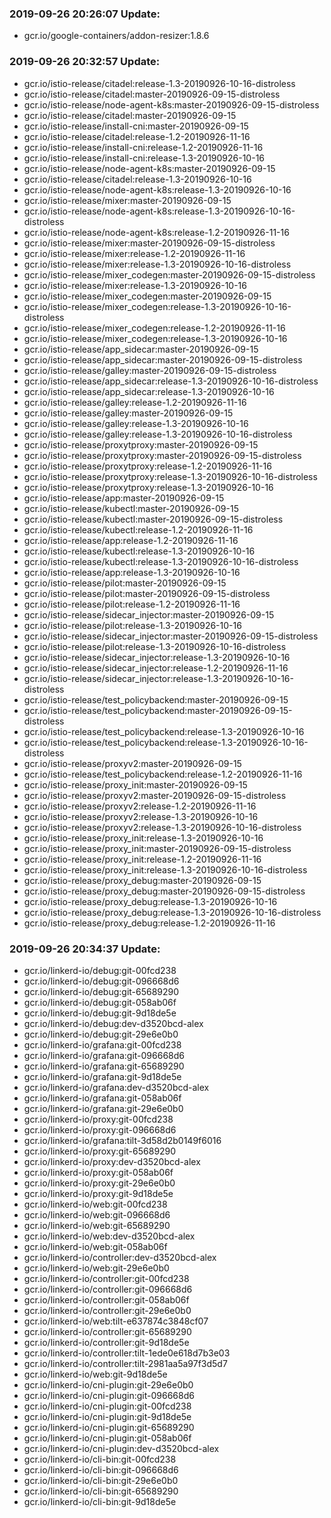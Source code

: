 ### 2019-09-26 20:26:07 Update:

- gcr.io/google-containers/addon-resizer:1.8.6
### 2019-09-26 20:32:57 Update:

- gcr.io/istio-release/citadel:release-1.3-20190926-10-16-distroless
- gcr.io/istio-release/citadel:master-20190926-09-15-distroless
- gcr.io/istio-release/node-agent-k8s:master-20190926-09-15-distroless
- gcr.io/istio-release/citadel:master-20190926-09-15
- gcr.io/istio-release/install-cni:master-20190926-09-15
- gcr.io/istio-release/citadel:release-1.2-20190926-11-16
- gcr.io/istio-release/install-cni:release-1.2-20190926-11-16
- gcr.io/istio-release/install-cni:release-1.3-20190926-10-16
- gcr.io/istio-release/node-agent-k8s:master-20190926-09-15
- gcr.io/istio-release/citadel:release-1.3-20190926-10-16
- gcr.io/istio-release/node-agent-k8s:release-1.3-20190926-10-16
- gcr.io/istio-release/mixer:master-20190926-09-15
- gcr.io/istio-release/node-agent-k8s:release-1.3-20190926-10-16-distroless
- gcr.io/istio-release/node-agent-k8s:release-1.2-20190926-11-16
- gcr.io/istio-release/mixer:master-20190926-09-15-distroless
- gcr.io/istio-release/mixer:release-1.2-20190926-11-16
- gcr.io/istio-release/mixer:release-1.3-20190926-10-16-distroless
- gcr.io/istio-release/mixer_codegen:master-20190926-09-15-distroless
- gcr.io/istio-release/mixer:release-1.3-20190926-10-16
- gcr.io/istio-release/mixer_codegen:master-20190926-09-15
- gcr.io/istio-release/mixer_codegen:release-1.3-20190926-10-16-distroless
- gcr.io/istio-release/mixer_codegen:release-1.2-20190926-11-16
- gcr.io/istio-release/mixer_codegen:release-1.3-20190926-10-16
- gcr.io/istio-release/app_sidecar:master-20190926-09-15
- gcr.io/istio-release/app_sidecar:master-20190926-09-15-distroless
- gcr.io/istio-release/galley:master-20190926-09-15-distroless
- gcr.io/istio-release/app_sidecar:release-1.3-20190926-10-16-distroless
- gcr.io/istio-release/app_sidecar:release-1.3-20190926-10-16
- gcr.io/istio-release/galley:release-1.2-20190926-11-16
- gcr.io/istio-release/galley:master-20190926-09-15
- gcr.io/istio-release/galley:release-1.3-20190926-10-16
- gcr.io/istio-release/galley:release-1.3-20190926-10-16-distroless
- gcr.io/istio-release/proxytproxy:master-20190926-09-15
- gcr.io/istio-release/proxytproxy:master-20190926-09-15-distroless
- gcr.io/istio-release/proxytproxy:release-1.2-20190926-11-16
- gcr.io/istio-release/proxytproxy:release-1.3-20190926-10-16-distroless
- gcr.io/istio-release/proxytproxy:release-1.3-20190926-10-16
- gcr.io/istio-release/app:master-20190926-09-15
- gcr.io/istio-release/kubectl:master-20190926-09-15
- gcr.io/istio-release/kubectl:master-20190926-09-15-distroless
- gcr.io/istio-release/kubectl:release-1.2-20190926-11-16
- gcr.io/istio-release/app:release-1.2-20190926-11-16
- gcr.io/istio-release/kubectl:release-1.3-20190926-10-16
- gcr.io/istio-release/kubectl:release-1.3-20190926-10-16-distroless
- gcr.io/istio-release/app:release-1.3-20190926-10-16
- gcr.io/istio-release/pilot:master-20190926-09-15
- gcr.io/istio-release/pilot:master-20190926-09-15-distroless
- gcr.io/istio-release/pilot:release-1.2-20190926-11-16
- gcr.io/istio-release/sidecar_injector:master-20190926-09-15
- gcr.io/istio-release/pilot:release-1.3-20190926-10-16
- gcr.io/istio-release/sidecar_injector:master-20190926-09-15-distroless
- gcr.io/istio-release/pilot:release-1.3-20190926-10-16-distroless
- gcr.io/istio-release/sidecar_injector:release-1.3-20190926-10-16
- gcr.io/istio-release/sidecar_injector:release-1.2-20190926-11-16
- gcr.io/istio-release/sidecar_injector:release-1.3-20190926-10-16-distroless
- gcr.io/istio-release/test_policybackend:master-20190926-09-15
- gcr.io/istio-release/test_policybackend:master-20190926-09-15-distroless
- gcr.io/istio-release/test_policybackend:release-1.3-20190926-10-16
- gcr.io/istio-release/test_policybackend:release-1.3-20190926-10-16-distroless
- gcr.io/istio-release/proxyv2:master-20190926-09-15
- gcr.io/istio-release/test_policybackend:release-1.2-20190926-11-16
- gcr.io/istio-release/proxy_init:master-20190926-09-15
- gcr.io/istio-release/proxyv2:master-20190926-09-15-distroless
- gcr.io/istio-release/proxyv2:release-1.2-20190926-11-16
- gcr.io/istio-release/proxyv2:release-1.3-20190926-10-16
- gcr.io/istio-release/proxyv2:release-1.3-20190926-10-16-distroless
- gcr.io/istio-release/proxy_init:release-1.3-20190926-10-16
- gcr.io/istio-release/proxy_init:master-20190926-09-15-distroless
- gcr.io/istio-release/proxy_init:release-1.2-20190926-11-16
- gcr.io/istio-release/proxy_init:release-1.3-20190926-10-16-distroless
- gcr.io/istio-release/proxy_debug:master-20190926-09-15
- gcr.io/istio-release/proxy_debug:master-20190926-09-15-distroless
- gcr.io/istio-release/proxy_debug:release-1.3-20190926-10-16
- gcr.io/istio-release/proxy_debug:release-1.3-20190926-10-16-distroless
- gcr.io/istio-release/proxy_debug:release-1.2-20190926-11-16
### 2019-09-26 20:34:37 Update:

- gcr.io/linkerd-io/debug:git-00fcd238
- gcr.io/linkerd-io/debug:git-096668d6
- gcr.io/linkerd-io/debug:git-65689290
- gcr.io/linkerd-io/debug:git-058ab06f
- gcr.io/linkerd-io/debug:git-9d18de5e
- gcr.io/linkerd-io/debug:dev-d3520bcd-alex
- gcr.io/linkerd-io/debug:git-29e6e0b0
- gcr.io/linkerd-io/grafana:git-00fcd238
- gcr.io/linkerd-io/grafana:git-096668d6
- gcr.io/linkerd-io/grafana:git-65689290
- gcr.io/linkerd-io/grafana:git-9d18de5e
- gcr.io/linkerd-io/grafana:dev-d3520bcd-alex
- gcr.io/linkerd-io/grafana:git-058ab06f
- gcr.io/linkerd-io/grafana:git-29e6e0b0
- gcr.io/linkerd-io/proxy:git-00fcd238
- gcr.io/linkerd-io/proxy:git-096668d6
- gcr.io/linkerd-io/grafana:tilt-3d58d2b0149f6016
- gcr.io/linkerd-io/proxy:git-65689290
- gcr.io/linkerd-io/proxy:dev-d3520bcd-alex
- gcr.io/linkerd-io/proxy:git-058ab06f
- gcr.io/linkerd-io/proxy:git-29e6e0b0
- gcr.io/linkerd-io/proxy:git-9d18de5e
- gcr.io/linkerd-io/web:git-00fcd238
- gcr.io/linkerd-io/web:git-096668d6
- gcr.io/linkerd-io/web:git-65689290
- gcr.io/linkerd-io/web:dev-d3520bcd-alex
- gcr.io/linkerd-io/web:git-058ab06f
- gcr.io/linkerd-io/controller:dev-d3520bcd-alex
- gcr.io/linkerd-io/web:git-29e6e0b0
- gcr.io/linkerd-io/controller:git-00fcd238
- gcr.io/linkerd-io/controller:git-096668d6
- gcr.io/linkerd-io/controller:git-058ab06f
- gcr.io/linkerd-io/controller:git-29e6e0b0
- gcr.io/linkerd-io/web:tilt-e637874c3848cf07
- gcr.io/linkerd-io/controller:git-65689290
- gcr.io/linkerd-io/controller:git-9d18de5e
- gcr.io/linkerd-io/controller:tilt-1ede0e618d7b3e03
- gcr.io/linkerd-io/controller:tilt-2981aa5a97f3d5d7
- gcr.io/linkerd-io/web:git-9d18de5e
- gcr.io/linkerd-io/cni-plugin:git-29e6e0b0
- gcr.io/linkerd-io/cni-plugin:git-096668d6
- gcr.io/linkerd-io/cni-plugin:git-00fcd238
- gcr.io/linkerd-io/cni-plugin:git-9d18de5e
- gcr.io/linkerd-io/cni-plugin:git-65689290
- gcr.io/linkerd-io/cni-plugin:git-058ab06f
- gcr.io/linkerd-io/cni-plugin:dev-d3520bcd-alex
- gcr.io/linkerd-io/cli-bin:git-00fcd238
- gcr.io/linkerd-io/cli-bin:git-096668d6
- gcr.io/linkerd-io/cli-bin:git-29e6e0b0
- gcr.io/linkerd-io/cli-bin:git-65689290
- gcr.io/linkerd-io/cli-bin:git-9d18de5e
